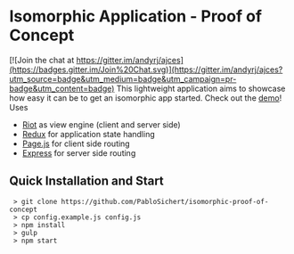 # Isomorphic Application - Proof of Concept

[![Join the chat at https://gitter.im/andyrj/ajces](https://badges.gitter.im/Join%20Chat.svg)](https://gitter.im/andyrj/ajces?utm_source=badge&utm_medium=badge&utm_campaign=pr-badge&utm_content=badge)
This lightweight application aims to showcase how easy it can be to get an isomorphic app started.
Check out the [demo](https://isomorphic-proof-of-concept.github.pablosichert.de/)! Uses
- [Riot](http://riotjs.com/) as view engine (client and server side)
- [Redux](http://rackt.org/redux/) for application state handling
- [Page.js](https://visionmedia.github.io/page.js/) for client side routing
- [Express](http://expressjs.com/) for server side routing

## Quick Installation and Start
```
 > git clone https://github.com/PabloSichert/isomorphic-proof-of-concept
 > cp config.example.js config.js
 > npm install
 > gulp
 > npm start
```
